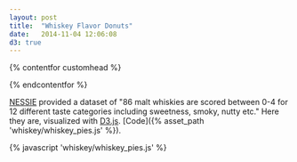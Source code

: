 ```yaml
---
layout: post
title:  "Whiskey Flavor Donuts"
date:   2014-11-04 12:06:08
d3: true
---
```


{% contentfor customhead %}
<link rel="stylesheet" href="{% asset_path 'whiskey/whiskey.css' %}">
{% endcontentfor %}

[NESSIE](https://www.mathstat.strath.ac.uk/outreach/nessie/nessie_whisky.html)
provided a dataset of "86 malt whiskies are scored between 0-4 for 12
different taste categories including sweetness, smoky, nutty etc." Here they
are, visualized with [D3.js](http://d3js.org).
[Code]({% asset_path 'whiskey/whiskey_pies.js' %}).

<div id="svg" data-json-path="{% asset_path 'whiskey/whiskies.csv' %}"></div>

{% javascript 'whiskey/whiskey_pies.js' %}
